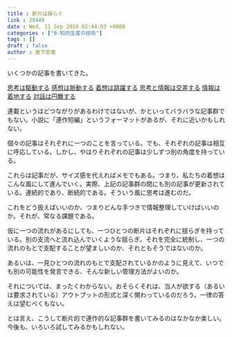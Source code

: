 ```yaml
---
title : 断片は揺らぐ
link : 29449
date : Wed, 11 Sep 2019 02:44:03 +0000
categories : ["0-知的生産の技術"]
tags : []
draft : false
author : 倉下忠憲
---
```


いくつかの記事を書いてきた。

<a href="https://rashita.net/blog/?p=29419">思考は駆動する</a>
<a href="https://rashita.net/blog/?p=29423">感想は脈動する</a>
<a href="https://rashita.net/blog/?p=29428">着想は跳躍する</a>
<a href="https://rashita.net/blog/?p=29431">思考と情報は交差する</a>
<a href="https://rashita.net/blog/?p=29442">情報は着地する</a>
<a href="https://rashita.net/blog/?p=29445">対話は円舞する</a>

連載というほどつながりがあるわけではないが、かといってバラバラな記事群でもない。小説に「連作短編」というフォーマットがあるが、それに近いかもしれない。

個々の記事はそれぞれに一つのことを言っている。でも、それぞれの記事は相互に呼応している。しかし、やはりそれぞれの記事は少しずつ別の角度を持っている。

これらは記事だが、サイズ感を代えればメモでもある。つまり、私たちの着想はこんな風にして進んでいく。実際、上記の記事群の間にも別の記事が更新されている。連続的であり、断続的である。そういう風に思考は進むのだ。

これをどう扱えばいいのか、つまりどんな手つきで情報整理していけばいいのか。それが、常なる課題である。

仮に一つの流れがあるにしても、一つひとつの断片はそれぞれに揺らぎを持っている。別の支流へと流れ込んでいくような揺らぎ。それを完全に統制し、一つの流れのもとで支配することが望ましいのか、それともそうではないのか。

あるいは、一見ひとつの流れのもとで支配されているかのように見えて、いつでも別の可能性を発言できる、そんな新しい管理方法がよいのか。

それについては、まったくわからない。おそらくそれは、当人が欲する（あるいは要求されている）アウトプットの形式と深く関わっているのだろう。一律の答えは望むべくもない。

とは言え、こうして断片的で連作的な記事群を書いてみるのはなかなか楽しい。今後も、いろいろ試してみるかもしれない。